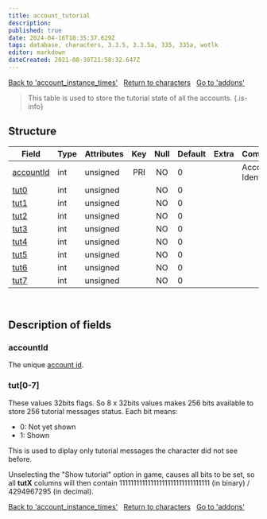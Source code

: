 ```yaml
---
title: account_tutorial
description: 
published: true
date: 2024-04-16T18:35:37.629Z
tags: database, characters, 3.3.5, 3.3.5a, 335, 335a, wotlk
editor: markdown
dateCreated: 2021-08-30T21:58:32.647Z
---
```


<a href="https://trinitycore.info/en/database/335/characters/account_instance_times" class="mt-5 v-btn v-btn--depressed v-btn--flat v-btn--outlined theme--light v-size--default darkblue--text text--lighten-3"><span class="v-btn__content"><i aria-hidden="true" class="v-icon notranslate v-icon--left mdi mdi-arrow-left theme--light"></i><span>Back to 'account_instance_times'</span></span></a>&nbsp;&nbsp;&nbsp;<a href="https://trinitycore.info/en/database/335/characters/home" class="mt-5 v-btn v-btn--depressed v-btn--flat v-btn--outlined theme--light v-size--default darkblue--text text--lighten-3"><span class="v-btn__content"><i aria-hidden="true" class="v-icon notranslate v-icon--left mdi mdi-home-outline theme--light"></i><span>Return to characters</span></span></a>&nbsp;&nbsp;&nbsp;<a href="https://trinitycore.info/en/database/335/characters/addons" class="mt-5 v-btn v-btn--depressed v-btn--flat v-btn--outlined theme--light v-size--default darkblue--text text--lighten-3"><span class="v-btn__content"><span>Go to 'addons'</span><i aria-hidden="true" class="v-icon notranslate v-icon--right mdi mdi-arrow-right theme--light"></i></span></a>

> This table is used to store the tutorial state of all the accounts.
{.is-info}

## Structure

| Field | Type | Attributes | Key | Null | Default | Extra | Comment |
| --- | --- | --- | :---: | :---: | --- | --- | --- |
| [accountId](#accountid) | int | unsigned | PRI | NO | 0 |  | Account Identifier |
| [tut0](#tut0-7) | int | unsigned |  | NO | 0 |  |  |
| [tut1](#tut0-7) | int | unsigned |  | NO | 0 |  |  |
| [tut2](#tut0-7) | int | unsigned |  | NO | 0 |  |  |
| [tut3](#tut0-7) | int | unsigned |  | NO | 0 |  |  |
| [tut4](#tut0-7) | int | unsigned |  | NO | 0 |  |  |
| [tut5](#tut0-7) | int | unsigned |  | NO | 0 |  |  |
| [tut6](#tut0-7) | int | unsigned |  | NO | 0 |  |  |
| [tut7](#tut0-7) | int | unsigned |  | NO | 0 |  |  |
&nbsp;
## Description of fields

### accountId
The unique [account id](../auth/account#id).
&nbsp;

### tut\[0-7]
These values 32bits flags. So 8 x 32bits values makes 256 bits available to store 256 tutorial messages status.
Each bit means:

- 0: Not yet shown
- 1: Shown

This is used to diplay only tutorial messages the character did not see before.

Unselecting the "Show tutorial" option in game, causes all bits to be set, so all **tutX** columns will then contain 11111111111111111111111111111111 (in binary) / 4294967295 (in decimal).
&nbsp;

<a href="https://trinitycore.info/en/database/335/characters/account_instance_times" class="mt-5 v-btn v-btn--depressed v-btn--flat v-btn--outlined theme--light v-size--default darkblue--text text--lighten-3"><span class="v-btn__content"><i aria-hidden="true" class="v-icon notranslate v-icon--left mdi mdi-arrow-left theme--light"></i><span>Back to 'account_instance_times'</span></span></a>&nbsp;&nbsp;&nbsp;<a href="https://trinitycore.info/en/database/335/characters/home" class="mt-5 v-btn v-btn--depressed v-btn--flat v-btn--outlined theme--light v-size--default darkblue--text text--lighten-3"><span class="v-btn__content"><i aria-hidden="true" class="v-icon notranslate v-icon--left mdi mdi-home-outline theme--light"></i><span>Return to characters</span></span></a>&nbsp;&nbsp;&nbsp;<a href="https://trinitycore.info/en/database/335/characters/addons" class="mt-5 v-btn v-btn--depressed v-btn--flat v-btn--outlined theme--light v-size--default darkblue--text text--lighten-3"><span class="v-btn__content"><span>Go to 'addons'</span><i aria-hidden="true" class="v-icon notranslate v-icon--right mdi mdi-arrow-right theme--light"></i></span></a>
